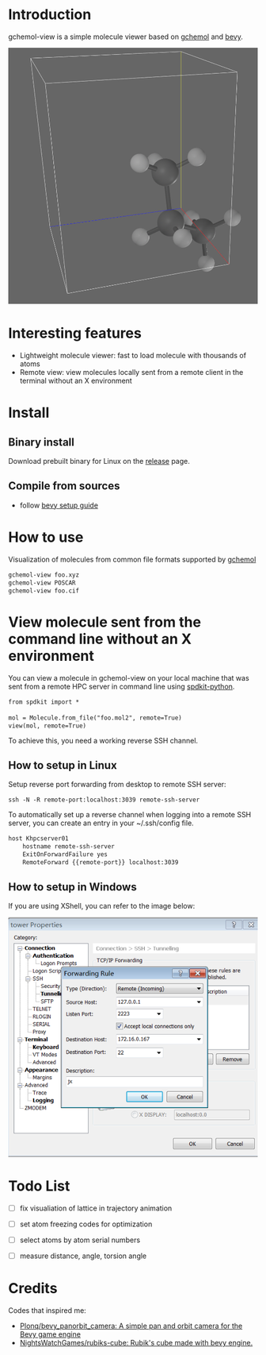 
# Introduction

gchemol-view is a simple molecule viewer based on [gchemol](https://github.com/gchemol/gchemol) and [bevy](https://bevyengine.org/).

![img](data/72/9b0609-04b6-40c0-93db-5674f85b0738/2023-04-09_09-52-36_screenshot.png)


# Interesting features

-   Lightweight molecule viewer: fast to load molecule with thousands of atoms
-   Remote view: view molecules locally sent from a remote client in the
    terminal without an X environment


# Install


## Binary install

Download prebuilt binary for Linux on the [release](https://github.com/ybyygu/gchemol-view/releases) page.


## Compile from sources

-   follow [bevy setup guide](https://bevyengine.org/learn/book/getting-started/setup/)


# How to use

Visualization of molecules from common file formats supported by [gchemol](https://github.com/gchemol/gchemol-readwrite/tree/master/src/formats)

    gchemol-view foo.xyz
    gchemol-view POSCAR
    gchemol-view foo.cif


# View molecule sent from the command line without an X environment

You can view a molecule in gchemol-view on your local machine that was
sent from a remote HPC server in command line using [spdkit-python](https://github.com/spdkit/python/releases).

    from spdkit import *
    
    mol = Molecule.from_file("foo.mol2", remote=True)
    view(mol, remote=True)

To achieve this, you need a working reverse SSH channel.


## How to setup in Linux

Setup reverse port forwarding from desktop to remote SSH server:

    ssh -N -R remote-port:localhost:3039 remote-ssh-server

To automatically set up a reverse channel when logging into a remote
SSH server, you can create an entry in your ~/.ssh/config file.

    host Khpcserver01
        hostname remote-ssh-server
        ExitOnForwardFailure yes
        RemoteForward {{remote-port}} localhost:3039


## How to setup in Windows

If you are using XShell, you can refer to the image below:

![img](data/72/9b0609-04b6-40c0-93db-5674f85b0738/2023-05-05_16-52-23_screenshot.png)


# Todo List

-   [ ] fix visualiation of lattice in trajectory animation
-   [ ] set atom freezing codes for optimization
-   [ ] select atoms by atom serial numbers
-   [ ] measure distance, angle, torsion angle


# Credits

Codes that inspired me:

-   [Plonq/bevy\_panorbit\_camera: A simple pan and orbit camera for the Bevy game engine](https://github.com/Plonq/bevy_panorbit_camera)
-   [NightsWatchGames/rubiks-cube: Rubik's cube made with bevy engine.](https://github.com/NightsWatchGames/rubiks-cube)


